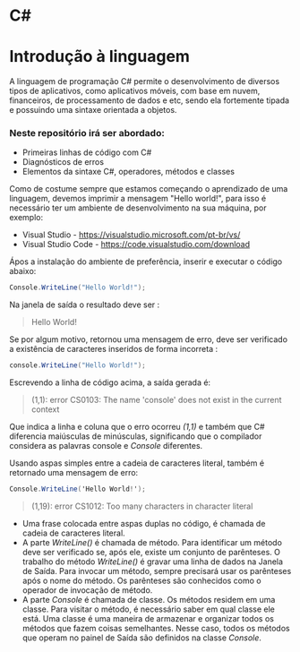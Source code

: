 # C#
# Introdução à linguagem
A linguagem de programação C# permite o desenvolvimento de diversos tipos de aplicativos, como aplicativos móveis, com base em nuvem, financeiros, de processamento de dados e etc, sendo ela fortemente tipada e possuindo uma sintaxe orientada a objetos.

### Neste repositório irá ser abordado:

* Primeiras linhas de código com C#
* Diagnósticos de erros
* Elementos da sintaxe C#, operadores, métodos e classes

Como de costume sempre que estamos começando o aprendizado de uma linguagem, devemos imprimir a mensagem "Hello world!", para isso é necessário ter um ambiente de desenvolvimento na sua máquina, por exemplo: 

* Visual Studio - https://visualstudio.microsoft.com/pt-br/vs/
* Visual Studio Code - https://code.visualstudio.com/download

Ápos a instalação do ambiente de preferência, inserir e executar o código abaixo:

```C#
Console.WriteLine("Hello World!");
```

Na janela de saída o resultado deve ser :

>Hello World!

Se por algum motivo, retornou uma mensagem de erro, deve ser verificado a existência de caracteres inseridos de forma incorreta :

```C#
console.WriteLine("Hello World!");
```

Escrevendo a linha de código acima, a saída gerada é:

>(1,1): error CS0103: The name 'console' does not exist in the current context

Que indica a linha e coluna que o erro ocorreu *(1,1)* e também que C# diferencia maiúsculas de minúsculas, significando que o compilador considera as palavras console e *Console* diferentes.

Usando aspas simples entre a cadeia de caracteres literal, também é retornado uma mensagem de erro:

```C#
Console.WriteLine('Hello World!');
```

>(1,19): error CS1012: Too many characters in character literal

* Uma frase colocada entre aspas duplas no código, é chamada de cadeia de caracteres literal. 
* A parte *WriteLine()* é chamada de método. Para identificar um método deve ser verificado se, após ele, existe um conjunto de parênteses. O trabalho do método *WriteLine()* é gravar uma linha de dados na Janela de Saída. Para invocar um método, sempre precisará usar os parênteses após o nome do método. Os parênteses são conhecidos como o operador de invocação de método.
* A parte *Console* é chamada de classe. Os métodos residem em uma classe. Para visitar o método, é necessário saber em qual classe ele está. Uma classe é uma maneira de armazenar e organizar todos os métodos que fazem coisas semelhantes. Nesse caso, todos os métodos que operam no painel de Saída são definidos na classe *Console*.
